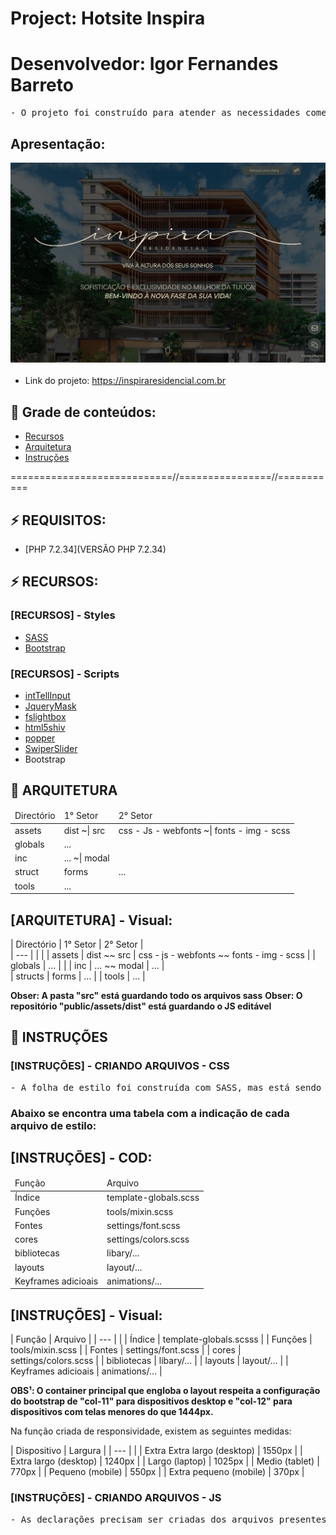 # Project: Hotsite Inspira
# Desenvolvedor: Igor Fernandes Barreto


<pre>
- O projeto foi construído para atender as necessidades comerciais da Internit.
</pre>

## Apresentação:
<img src="./screenshot.jpg" alt="screenshot">

- Link do projeto: https://inspiraresidencial.com.br



## 🔗 Grade de conteúdos:

- [Recursos](#recursos)
- [Arquitetura](#arquitetura)
- [Instruções](#instruções)


============================//================//===========

## ⚡ REQUISITOS:

- [PHP 7.2.34](VERSÃO PHP 7.2.34)


## ⚡ RECURSOS:

### [RECURSOS] - Styles
- [SASS](https://sass-lang.com/)
- [Bootstrap](https://getbootstrap.com/docs/5.0/getting-started/download/)

### [RECURSOS] - Scripts
- [intTellInput](https://intl-tel-input.com)
- [JqueryMask](https://igorescobar.github.io/jQuery-Mask-Plugin/)
- [fslightbox](https://www.webdesign-flash.ro/p/rl/jsapi.html)
- [html5shiv](https://github.com/aFarkas/html5shiv)
- [popper](https://popper.js.org)
- [SwiperSlider](https://swiperjs.com/)
- Bootstrap



## 📂 ARQUITETURA

<table>
    <thead>
        <tr>
            <td>Directório</td>
            <td>1° Setor</td>
            <td>2° Setor</td>
        </tr>
    </thead>
    <tbody>
        <tr>
            <td>assets</td>
            <td>dist ~| src</td>
            <td>css - Js - webfonts   ~|  fonts - img - scss </td>
        </tr>
        <tr>
            <td>globals</td>
            <td>...</td>
        </tr>
        <tr>
            <td>inc</td>
            <td> ... ~| modal </td>
        </tr>
        <tr>
            <td>struct</td>
            <td>forms</td>
            <td>...</td>
        </tr>
        <tr>
            <td>tools</td>
            <td>...</td>
        </tr>
    </tbody>
</table>


## [ARQUITETURA] - Visual:

| Directório     | 1° Setor      | 2° Setor                                          |  
| ---            |               |                                                   |
| assets         | dist ~~ src   | css - js - webfonts   ~~   fonts - img - scss     | 
| globals        | ...           |                                                   |
| inc            | ...  ~~ modal | ...                                               |  
| structs        | forms         | ...                                               |
| tools          |  ...                                                              |

**Obser: A pasta "src" está guardando todo os arquivos sass**
**Obser: O repositório "public/assets/dist" está guardando o JS editável**


## 📂 INSTRUÇÕES


### [INSTRUÇÕES] - CRIANDO ARQUIVOS - CSS

<pre>
- A folha de estilo foi construída com SASS, mas está sendo utilizado o node para sua compilação. Toda vez que criar um arquivo, apenas o importe para dentro do main, para que seja compilado tbm. 
</pre>

<h3><strong>Abaixo se encontra uma tabela com a indicação de cada arquivo de estilo:</strong></h3>



## [INSTRUÇÕES] - COD:

<table>
    <thead>
        <tr>
            <td>Função</td>
            <td>Arquivo</td>
        </tr>
    </thead>
    <tbody>
        <tr>
            <td>Índice</td>                   
            <td>template-globals.scss</td>
        </tr>
        <tr>
            <td>Funções</td>
            <td>tools/mixin.scss</td>
        </tr>
        <tr>
            <td>Fontes</td>
            <td>settings/font.scss</td>
        </tr>
        <tr>
            <td>cores</td>
            <td>settings/colors.scss</td>
        </tr>
        <tr>
            <td>bibliotecas</td>
            <td>libary/...</td>
        </tr>
        <tr>
            <td>layouts</td>
            <td>layout/...</td>
        </tr>
         <tr>
            <td>Keyframes adicioais</td>
            <td>animations/...</td>
        </tr>
    </tbody>
</table>


## [INSTRUÇÕES] - Visual:

| Função                     | Arquivo                     |
| ---                        |                             |
| Índice                     |  template-globals.scsss     |
| Funções                    |  tools/mixin.scss           |
| Fontes                     |  settings/font.scss         |
| cores                      |  settings/colors.scss       |
| bibliotecas                |  libary/...                 |
| layouts                    |  layout/...                 | 
| Keyframes adicioais        |  animations/...             |   


**OBS¹: O container principal que engloba o layout respeita a configuração do bootstrap de "col-11" para dispositivos desktop e "col-12" para dispositivos com telas menores do que 1444px.**

Na função criada de responsividade, existem as seguintes medidas:

| Dispositivo                 | Largura    |
| ---                         |            |
| Extra Extra largo (desktop) | 1550px     |
| Extra largo (desktop)       | 1240px     |
| Largo (laptop)              | 1025px     |
| Medio (tablet)              | 770px      |
| Pequeno (mobile)            | 550px      |
| Extra pequeno (mobile)      | 370px      |


### [INSTRUÇÕES] - CRIANDO ARQUIVOS - JS
<pre>
- As declarações precisam ser criadas dos arquivos presentes na pasta "/main". Caso haja necessidade de criar outro, exporte e importe tudo para template-globals.js
</pre>

